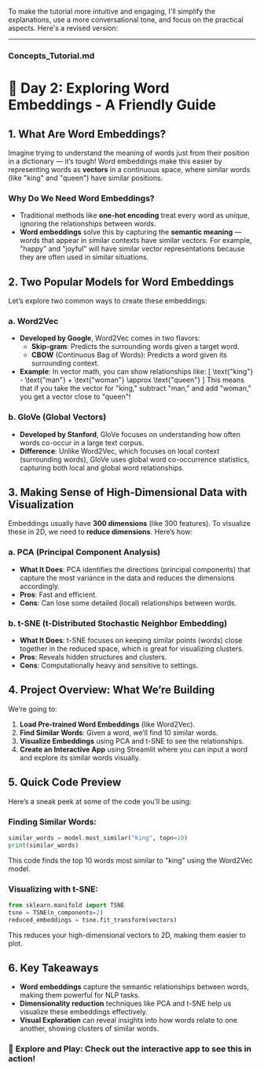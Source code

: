 To make the tutorial more intuitive and engaging, I'll simplify the explanations, use a more conversational tone, and focus on the practical aspects. Here's a revised version:

---

### **Concepts_Tutorial.md**

# 🧠 Day 2: Exploring Word Embeddings - A Friendly Guide

## **1. What Are Word Embeddings?**
Imagine trying to understand the meaning of words just from their position in a dictionary — it’s tough! Word embeddings make this easier by representing words as **vectors** in a continuous space, where similar words (like "king" and "queen") have similar positions.

### **Why Do We Need Word Embeddings?**
- Traditional methods like **one-hot encoding** treat every word as unique, ignoring the relationships between words.
- **Word embeddings** solve this by capturing the **semantic meaning** — words that appear in similar contexts have similar vectors. For example, "happy" and "joyful" will have similar vector representations because they are often used in similar situations.

## **2. Two Popular Models for Word Embeddings**
Let’s explore two common ways to create these embeddings:

### **a. Word2Vec**
- **Developed by Google**, Word2Vec comes in two flavors:
  - **Skip-gram**: Predicts the surrounding words given a target word.
  - **CBOW** (Continuous Bag of Words): Predicts a word given its surrounding context.
- **Example**: In vector math, you can show relationships like:
  \[
  \text{"king"} - \text{"man"} + \text{"woman"} \approx \text{"queen"}
  \]
  This means that if you take the vector for "king," subtract "man," and add "woman," you get a vector close to "queen"!

### **b. GloVe (Global Vectors)**
- **Developed by Stanford**, GloVe focuses on understanding how often words co-occur in a large text corpus.
- **Difference**: Unlike Word2Vec, which focuses on local context (surrounding words), GloVe uses global word co-occurrence statistics, capturing both local and global word relationships.

## **3. Making Sense of High-Dimensional Data with Visualization**
Embeddings usually have **300 dimensions** (like 300 features). To visualize these in 2D, we need to **reduce dimensions**. Here’s how:

### **a. PCA (Principal Component Analysis)**
- **What It Does**: PCA identifies the directions (principal components) that capture the most variance in the data and reduces the dimensions accordingly.
- **Pros**: Fast and efficient.
- **Cons**: Can lose some detailed (local) relationships between words.

### **b. t-SNE (t-Distributed Stochastic Neighbor Embedding)**
- **What It Does**: t-SNE focuses on keeping similar points (words) close together in the reduced space, which is great for visualizing clusters.
- **Pros**: Reveals hidden structures and clusters.
- **Cons**: Computationally heavy and sensitive to settings.

## **4. Project Overview: What We’re Building**
We’re going to:
1. **Load Pre-trained Word Embeddings** (like Word2Vec).
2. **Find Similar Words**: Given a word, we’ll find 10 similar words.
3. **Visualize Embeddings** using PCA and t-SNE to see the relationships.
4. **Create an Interactive App** using Streamlit where you can input a word and explore its similar words visually.

## **5. Quick Code Preview**
Here’s a sneak peek at some of the code you’ll be using:

### **Finding Similar Words:**
```python
similar_words = model.most_similar("king", topn=10)
print(similar_words)
```
This code finds the top 10 words most similar to "king" using the Word2Vec model.

### **Visualizing with t-SNE:**
```python
from sklearn.manifold import TSNE
tsne = TSNE(n_components=2)
reduced_embeddings = tsne.fit_transform(vectors)
```
This reduces your high-dimensional vectors to 2D, making them easier to plot.

## **6. Key Takeaways**
- **Word embeddings** capture the semantic relationships between words, making them powerful for NLP tasks.
- **Dimensionality reduction** techniques like PCA and t-SNE help us visualize these embeddings effectively.
- **Visual Exploration** can reveal insights into how words relate to one another, showing clusters of similar words.

### 🚀 **Explore and Play**: Check out the interactive app to see this in action!

